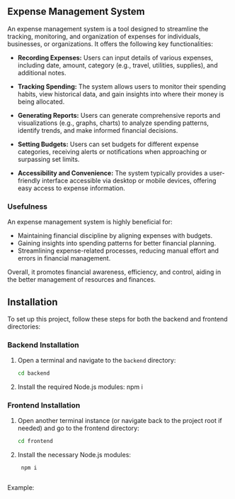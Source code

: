 ## Expense Management System

An expense management system is a tool designed to streamline the tracking, monitoring, and organization of expenses for individuals, businesses, or organizations. It offers the following key functionalities:

- **Recording Expenses:** Users can input details of various expenses, including date, amount, category (e.g., travel, utilities, supplies), and additional notes.

- **Tracking Spending:** The system allows users to monitor their spending habits, view historical data, and gain insights into where their money is being allocated.

- **Generating Reports:** Users can generate comprehensive reports and visualizations (e.g., graphs, charts) to analyze spending patterns, identify trends, and make informed financial decisions.

- **Setting Budgets:** Users can set budgets for different expense categories, receiving alerts or notifications when approaching or surpassing set limits.

- **Accessibility and Convenience:** The system typically provides a user-friendly interface accessible via desktop or mobile devices, offering easy access to expense information.

### Usefulness

An expense management system is highly beneficial for:
- Maintaining financial discipline by aligning expenses with budgets.
- Gaining insights into spending patterns for better financial planning.
- Streamlining expense-related processes, reducing manual effort and errors in financial management.

Overall, it promotes financial awareness, efficiency, and control, aiding in the better management of resources and finances.




## Installation
To set up this project, follow these steps for both the backend and frontend directories:

### Backend Installation
1. Open a terminal and navigate to the `backend` directory:
   ```bash
   cd backend
2. Install the required Node.js modules:
   npm i
### Frontend Installation
1. Open another terminal instance (or navigate back to the project root if needed) and go to the frontend directory:
   ```bash
   cd frontend
2. Install the necessary Node.js modules:
   ```bash
    npm i



Example:
